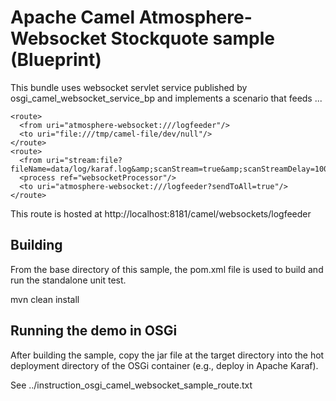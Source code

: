 Apache Camel Atmosphere-Websocket Stockquote sample (Blueprint)
=================================================

This bundle uses websocket servlet service published by
osgi_camel_websocket_service_bp and implements a scenario that feeds
...

    <route>
      <from uri="atmosphere-websocket:///logfeeder"/>
      <to uri="file:///tmp/camel-file/dev/null"/>
    </route>
    <route>
      <from uri="stream:file?fileName=data/log/karaf.log&amp;scanStream=true&amp;scanStreamDelay=1000"/>
      <process ref="websocketProcessor"/>
      <to uri="atmosphere-websocket:///logfeeder?sendToAll=true"/>
    </route>

This route is hosted at
  http://localhost:8181/camel/websockets/logfeeder

Building
--------
From the base directory of this sample, the pom.xml file
is used to build and run the standalone unit test.

  mvn clean install
  
Running the demo in OSGi
------------------------
After building the sample, copy the jar file at the target
directory into the hot deployment directory of the OSGi
container (e.g., deploy in Apache Karaf).

See
../instruction_osgi_camel_websocket_sample_route.txt
